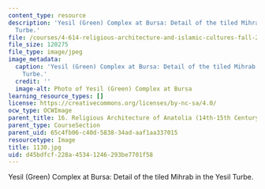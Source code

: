 ```yaml
---
content_type: resource
description: 'Yesil (Green) Complex at Bursa: Detail of the tiled Mihrab in the Yesil
  Turbe.'
file: /courses/4-614-religious-architecture-and-islamic-cultures-fall-2002/d45bdfcf228a45341246293be7701f58_1130.jpg
file_size: 120275
file_type: image/jpeg
image_metadata:
  caption: 'Yesil (Green) Complex at Bursa: Detail of the tiled Mihrab in the Yesil
    Turbe.'
  credit: ''
  image-alt: Photo of Yesil (Green) Complex at Bursa
learning_resource_types: []
license: https://creativecommons.org/licenses/by-nc-sa/4.0/
ocw_type: OCWImage
parent_title: 16. Religious Architecture of Anatolia (14th-15th Century)
parent_type: CourseSection
parent_uid: 65c4fb06-c40d-5838-34ad-aaf1aa337015
resourcetype: Image
title: 1130.jpg
uid: d45bdfcf-228a-4534-1246-293be7701f58
---
```

Yesil (Green) Complex at Bursa: Detail of the tiled Mihrab in the Yesil Turbe.